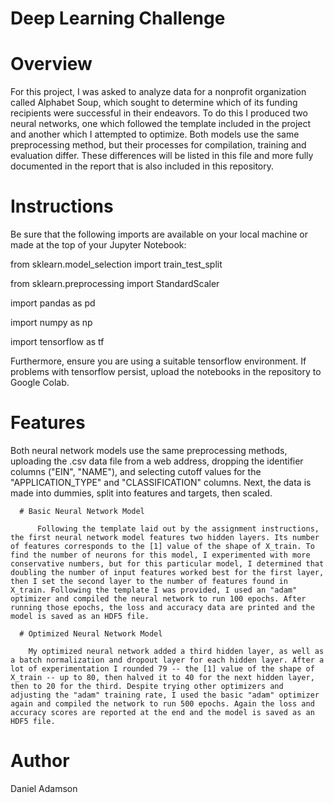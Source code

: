 # Deep Learning Challenge

# Overview

For this project, I was asked to analyze data for a nonprofit organization called Alphabet Soup, which sought to determine which of its funding recipients were successful in their endeavors. To do this I produced two neural networks, one which followed the template included in the project and another which I attempted to optimize. Both models use the same preprocessing method, but their processes for compilation, training and evaluation differ. These differences will be listed in this file and more fully documented in the report that is also included in this repository.

# Instructions

Be sure that the following imports are available on your local machine or made at the top of your Jupyter Notebook:

  from sklearn.model_selection import train_test_split
  
  from sklearn.preprocessing import StandardScaler
  
  import pandas as pd
  
  import numpy as np
  
  import tensorflow as tf


Furthermore, ensure you are using a suitable tensorflow environment. 
If problems with tensorflow persist, upload the notebooks in the repository to Google Colab.

# Features

Both neural network models use the same preprocessing methods, uploading the .csv data file from a web address, dropping the identifier columns ("EIN", "NAME"), and selecting cutoff values for the "APPLICATION_TYPE" and "CLASSIFICATION" columns. Next, the data is made into dummies, split into features and targets, then scaled.
    
      # Basic Neural Network Model
      
          Following the template laid out by the assignment instructions, the first neural network model features two hidden layers. Its number of features corresponds to the [1] value of the shape of X_train. To find the number of neurons for this model, I experimented with more conservative numbers, but for this particular model, I determined that doubling the number of input features worked best for the first layer, then I set the second layer to the number of features found in X_train. Following the template I was provided, I used an "adam" optimizer and compiled the neural network to run 100 epochs. After running those epochs, the loss and accuracy data are printed and the model is saved as an HDF5 file.
    
      # Optimized Neural Network Model
      
        My optimized neural network added a third hidden layer, as well as a batch normalization and dropout layer for each hidden layer. After a lot of experimentation I rounded 79 -- the [1] value of the shape of X_train -- up to 80, then halved it to 40 for the next hidden layer, then to 20 for the third. Despite trying other optimizers and adjusting the "adam" training rate, I used the basic "adam" optimizer again and compiled the network to run 500 epochs. Again the loss and accuracy scores are reported at the end and the model is saved as an HDF5 file.

# Author

Daniel Adamson

